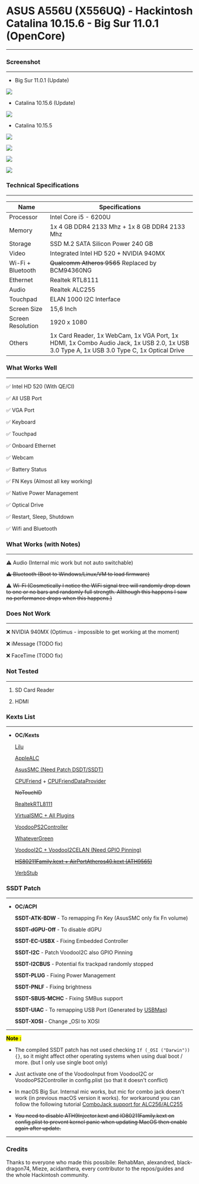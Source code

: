 # ASUS A556U (X556UQ) - Hackintosh Catalina 10.15.6 - Big Sur 11.0.1 (OpenCore)

---

### Screenshot

---

- Big Sur 11.0.1 (Update)

![](Screenshot/Screen%20Shot%202020-11-24%20at%2000.43.34.png)

- Catalina 10.15.6 (Update)

![](Screenshot/Screen%20Shot%202020-08-01%20at%2012.42.25.png)

- Catalina 10.15.5

![](Screenshot/Screen%20Shot%202020-07-31%20at%2022.21.11.png)

![](Screenshot/Screen%20Shot%202020-07-31%20at%2022.25.22.png)

![](Screenshot/Screen%20Shot%202020-07-31%20at%2022.27.29.png)

![](Screenshot/Screen%20Shot%202020-07-31%20at%2022.28.18.png)

### Technical Specifications

---

| Name              | Specifications                                                                                                                           |
| ----------------- | ---------------------------------------------------------------------------------------------------------------------------------------- |
| Processor         | Intel Core i5 - 6200U                                                                                                                    |
| Memory            | 1x 4 GB DDR4 2133 Mhz + 1x 8 GB DDR4 2133 Mhz                                                                                            |
| Storage           | SSD M.2 SATA Silicon Power 240 GB                                                                                                        |
| Video             | Integrated Intel HD 520 + NVIDIA 940MX                                                                                                   |
| Wi-Fi + Bluetooth | ~~Qualcomm Atheros 9565~~ Replaced by BCM94360NG                                                                                         |
| Ethernet          | Realtek RTL8111                                                                                                                          |
| Audio             | Realtek ALC255                                                                                                                           |
| Touchpad          | ELAN 1000 I2C Interface                                                                                                                  |
| Screen Size       | 15,6 Inch                                                                                                                                |
| Screen Resolution | 1920 x 1080                                                                                                                              |
| Others            | 1x Card Reader, 1x WebCam, 1x VGA Port, 1x HDMI, 1x Combo Audio Jack, 1x USB 2.0, 1x USB 3.0 Type A, 1x USB 3.0 Type C, 1x Optical Drive |

### What Works Well

---

✅ Intel HD 520 (With QE/CI)

✅ All USB Port

✅ VGA Port

✅ Keyboard

✅ Touchpad

✅ Onboard Ethernet

✅ Webcam

✅ Battery Status

✅ FN Keys (Almost all key working)

✅ Native Power Management

✅ Optical Drive

✅ Restart, Sleep, Shutdown

✅ Wifi and Bluetooth

### What Works (with Notes)

---

⚠️ Audio (Internal mic work but not auto switchable)

~~⚠️ Bluetooth (Boot to Windows/Linux/VM to load firmware)~~

⚠️ ~~Wi-Fi (Cosmetically I notice the WiFi signal tree will randomly drop down to one or no bars and randomly full strength. Allthough this happens I saw no performance drops when this happens.)~~

### Does Not Work

---

❌ NVIDIA 940MX (Optimus - impossible to get working at the moment)

❌ iMessage (TODO fix)

❌ FaceTime (TODO fix)

### Not Tested

---

1. SD Card Reader

2. HDMI

### Kexts List

---

- **OC/Kexts**
  
  [Lilu](https://github.com/acidanthera/Lilu)
  
  [AppleALC](https://github.com/acidanthera/AppleALC)
  
  [AsusSMC (Need Patch DSDT/SSDT)](https://github.com/hieplpvip/AsusSMC)
  
  [CPUFriend](https://github.com/acidanthera/CPUFriend) + [CPUFriendDataProvider](https://www.olarila.com/topic/5693-guide-ssdt-with-pikes-pm-script-and-use-with-cpufriend/)
  
  ~~NoTouchID~~
  
  [RealtekRTL8111](https://bitbucket.org/RehabMan/os-x-realtek-network/downloads/)
  
  [VirtualSMC + All Plugins](https://github.com/acidanthera/VirtualSMC)
  
  [VoodooPS2Controller ](https://bitbucket.org/RehabMan/os-x-voodoo-ps2-controller/downloads/)
  
  [WhateverGreen](https://github.com/acidanthera/WhateverGreen)
  
  [VoodooI2C + VoodooI2CELAN (Need GPIO Pinning)](https://github.com/alexandred/VoodooI2C)
  
  ~~[HS80211Family.kext + AirPortAtheros40.kext (ATH9565)](https://www.insanelymac.com/forum/files/file/1008-io80211family-modif/)~~
  
  [VerbStub](https://github.com/hackintosh-stuff/ComboJack)

### SSDT Patch

---

- **OC/ACPI**
  
  **SSDT-ATK-BDW** - To remapping Fn Key (AsusSMC only fix Fn volume)
  
  **SSDT-dGPU-Off** - To disable dGPU
  
  **SSDT-EC-USBX** - Fixing Embedded Controller
  
  **SSDT-I2C** - Patch VoodooI2C also GPIO Pinning
  
  **SSDT-I2CBUS** - Potential fix trackpad randomly stopped
  
  **SSDT-PLUG** - Fixing Power Management
  
  **SSDT-PNLF** - Fixing brightness
  
  **SSDT-SBUS-MCHC** - Fixing SMBus support
  
  **SSDT-UIAC** - To remapping USB Port (Generated by [USBMap](https://github.com/corpnewt/USBMap))
  
  **SSDT-XOSI** - Change _OSI to XOSI

---

**<mark>Note : </mark>**

- The compiled SSDT patch has not used checking `If (_OSI ("Darwin")) {}`, so it might affect other operating systems when using dual boot / more. (but I only use single boot only)

- Just activate one of the VoodooInput from VoodooI2C or VoodooPS2Controller in config.plist (so that it doesn't conflict)

- In macOS Big Sur. Internal mic works, but mic for combo jack doesn't work (in previous macOS version it works). for workaround you can follow the following tutorial [ComboJack support for ALC256/ALC255](https://github.com/hackintosh-stuff/ComboJack)

- ~~You need to disable ATH9Injector.kext and IO80211Family.kext on config.plist to prevent kernel panic when updating MacOS then enable again after update.~~

---

### Credits

Thanks to everyone who made this possibile: RehabMan, alexandred, black-dragon74, Mieze, acidanthera, every contributor to the repos/guides and the whole Hackintosh community.
